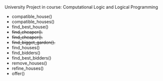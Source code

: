 University Project in course: Computational Logic and Logical Programming

* compatible_house()
* compatible_houses()
* find_best_house()
* <s>find_cheaper().</s>
* <s>find_cheaper().</s>
* <s>find_bigget_garden().</s>
* find_houses()
* find_bidders()
* find_best_bidders()
* remove_houses()
* refine_houses()
* offer()
